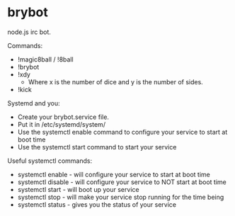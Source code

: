 brybot
======

node.js irc bot.

Commands:

* !magic8ball / !8ball
* !brybot
* !xdy
  * Where x is the number of dice and y is the number of sides.
* !kick

Systemd and you:
* Create your brybot.service file.
* Put it in /etc/systemd/system/
* Use the systemctl enable command to configure your service to start at boot time
* Use the systemctl start command to start your service

Useful systemctl commands:
* systemctl enable <service name> - will configure your service to start at boot time
* systemctl disable <service name> - will configure your service to NOT start at boot time
* systemctl start <service name> - will boot up your service
* systemctl stop <service name> - will make your service stop running for the time being
* systemctl status <service name> - gives you the status of your service
